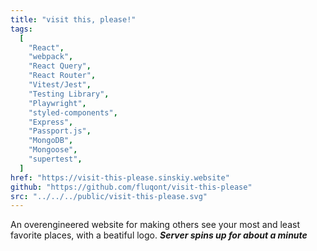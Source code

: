 ```yaml
---
title: "visit this, please!"
tags:
  [
    "React",
    "webpack",
    "React Query",
    "React Router",
    "Vitest/Jest",
    "Testing Library",
    "Playwright",
    "styled-components",
    "Express",
    "Passport.js",
    "MongoDB",
    "Mongoose",
    "supertest",
  ]
href: "https://visit-this-please.sinskiy.website"
github: "https://github.com/fluqont/visit-this-please"
src: "../../../public/visit-this-please.svg"
---
```


An overengineered website for making others see your most and least favorite places, with a beatiful logo. **_Server spins up for about a minute_**
